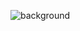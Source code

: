 ![background](https://github.com/gthbkhrn/snoozedjango/assets/147986653/b8b474ea-1331-4902-9e95-057be499de10)
